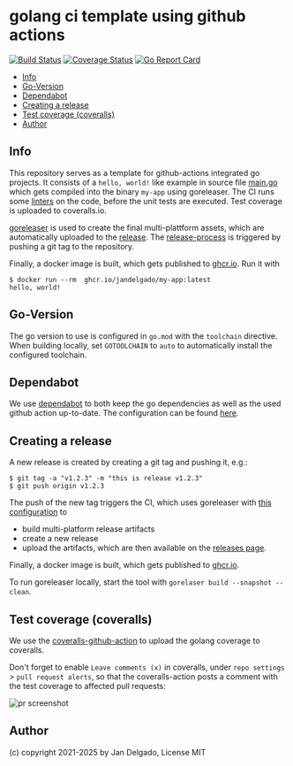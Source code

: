 # golang ci template using github actions

[![Build Status](https://github.com/jandelgado/golang-ci-template-github-actions/workflows/test%20and%20build/badge.svg)](https://github.com/jandelgado/golang-ci-template-github-actions/actions?workflow=test%20and%20build)
[![Coverage Status](https://coveralls.io/repos/github/jandelgado/golang-ci-template-github-actions/badge.svg?branch=master)](https://coveralls.io/github/jandelgado/golang-ci-template-github-actions?branch=master)
[![Go Report Card](https://goreportcard.com/badge/github.com/jandelgado/golang-ci-template-github-actions)](https://goreportcard.com/report/github.com/jandelgado/golang-ci-template-github-actions)

<!-- vim-markdown-toc GFM -->

* [Info](#info)
* [Go-Version](#go-version)
* [Dependabot](#dependabot)
* [Creating a release](#creating-a-release)
* [Test coverage (coveralls)](#test-coverage-coveralls)
* [Author](#author)

<!-- vim-markdown-toc -->

## Info

This repository serves as a template for github-actions integrated go projects.
It consists of a `hello, world!` like example in source file [main.go](main.go)
which gets compiled into the binary `my-app` using goreleaser. The CI
runs some [linters](https://github.com/golangci/golangci-lint-action) on the
code, before the unit tests are executed. Test coverage is uploaded to
coveralls.io.

[goreleaser](https://github.com/goreleaser/goreleaser) is used to create the
final multi-plattform assets, which are automatically uploaded to the
[release](https://github.com/jandelgado/golang-ci-template-github-actions/releases/latest).
The [release-process](#creating-a-release) is triggered by pushing a git tag to
the repository.

Finally, a docker image is built, which gets published to
[ghcr.io](https://github.com/jandelgado/golang-ci-template-github-actions/pkgs/container/my-app).
Run it with

```console
$ docker run --rm  ghcr.io/jandelgado/my-app:latest
hello, world!
```

## Go-Version

The go version to use is configured in `go.mod` with the `toolchain` directive.
When building locally, set `GOTOOLCHAIN` to `auto` to automatically install
the configured toolchain.

## Dependabot

We use [dependabot](https://docs.github.com/en/code-security/dependabot) to
both keep the go dependencies as well as the used github action up-to-date.
The configuration can be found [here](.github/dependabot.yml).

## Creating a release

A new release is created by creating a git tag and pushing it, e.g.:

```console
$ git tag -a "v1.2.3" -m "this is release v1.2.3"
$ git push origin v1.2.3
```

The push of the new tag triggers the CI, which uses goreleaser with
 [this configuration](.goreleaser.yml) to

* build multi-platform release artifacts
* create a new release
* upload the artifacts, which are then available on the [releases page](/jandelgado/golang-ci-template-github-actions/releases).

Finally, a docker image is built, which gets published to
[ghcr.io](https://github.com/jandelgado/golang-ci-template-github-actions/pkgs/container/golang-ci-template-github-actions).

To run goreleaser locally, start the tool with `gorelaser build --snapshot --clean`.

## Test coverage (coveralls)

We use the
[coveralls-github-action](https://github.com/coverallsapp/github-action) to
upload the golang coverage to coveralls.

Don't forget to enable `Leave comments (x)` in coveralls, under
`repo settings` > `pull request alerts`, so that the coveralls-action posts a comment
with the test coverage to affected pull requests:

![pr screenshot](images/pr.png)

## Author

(c) copyright 2021-2025 by Jan Delgado, License MIT